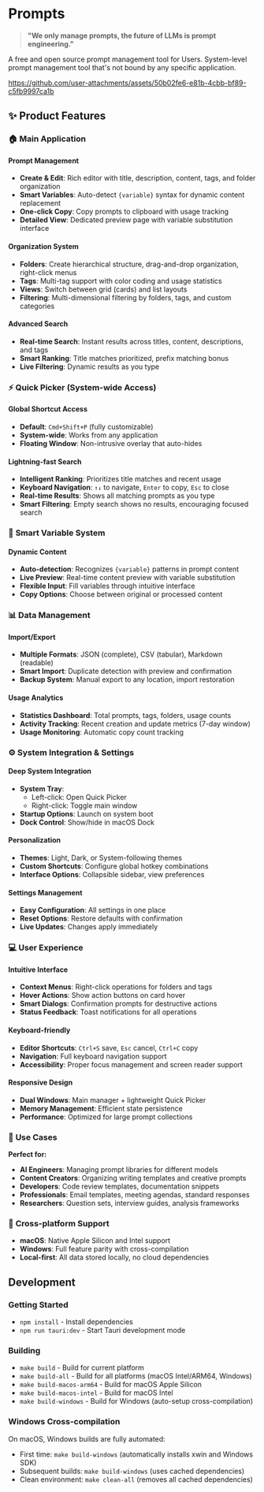 # Prompts

> **"We only manage prompts, the future of LLMs is prompt engineering."**

A free and open source prompt management tool for Users. System-level prompt management tool that's not bound by any specific application.

https://github.com/user-attachments/assets/50b02fe6-e81b-4cbb-bf89-c5fb9997ca1b

## ✨ Product Features

### 🏠 **Main Application**

#### **Prompt Management**

- **Create & Edit**: Rich editor with title, description, content, tags, and folder organization
- **Smart Variables**: Auto-detect `{variable}` syntax for dynamic content replacement
- **One-click Copy**: Copy prompts to clipboard with usage tracking
- **Detailed View**: Dedicated preview page with variable substitution interface

#### **Organization System**

- **Folders**: Create hierarchical structure, drag-and-drop organization, right-click menus
- **Tags**: Multi-tag support with color coding and usage statistics
- **Views**: Switch between grid (cards) and list layouts
- **Filtering**: Multi-dimensional filtering by folders, tags, and custom categories

#### **Advanced Search**

- **Real-time Search**: Instant results across titles, content, descriptions, and tags
- **Smart Ranking**: Title matches prioritized, prefix matching bonus
- **Live Filtering**: Dynamic results as you type

### ⚡ **Quick Picker (System-wide Access)**

#### **Global Shortcut Access**

- **Default**: `Cmd+Shift+P` (fully customizable)
- **System-wide**: Works from any application
- **Floating Window**: Non-intrusive overlay that auto-hides

#### **Lightning-fast Search**

- **Intelligent Ranking**: Prioritizes title matches and recent usage
- **Keyboard Navigation**: `↑↓` to navigate, `Enter` to copy, `Esc` to close
- **Real-time Results**: Shows all matching prompts as you type
- **Smart Filtering**: Empty search shows no results, encouraging focused search

### 🔧 **Smart Variable System**

#### **Dynamic Content**

- **Auto-detection**: Recognizes `{variable}` patterns in prompt content
- **Live Preview**: Real-time content preview with variable substitution
- **Flexible Input**: Fill variables through intuitive interface
- **Copy Options**: Choose between original or processed content

### 📊 **Data Management**

#### **Import/Export**

- **Multiple Formats**: JSON (complete), CSV (tabular), Markdown (readable)
- **Smart Import**: Duplicate detection with preview and confirmation
- **Backup System**: Manual export to any location, import restoration

#### **Usage Analytics**

- **Statistics Dashboard**: Total prompts, tags, folders, usage counts
- **Activity Tracking**: Recent creation and update metrics (7-day window)
- **Usage Monitoring**: Automatic copy count tracking

### ⚙️ **System Integration & Settings**

#### **Deep System Integration**

- **System Tray**:
  - Left-click: Open Quick Picker
  - Right-click: Toggle main window
- **Startup Options**: Launch on system boot
- **Dock Control**: Show/hide in macOS Dock

#### **Personalization**

- **Themes**: Light, Dark, or System-following themes
- **Custom Shortcuts**: Configure global hotkey combinations
- **Interface Options**: Collapsible sidebar, view preferences

#### **Settings Management**

- **Easy Configuration**: All settings in one place
- **Reset Options**: Restore defaults with confirmation
- **Live Updates**: Changes apply immediately

### 💻 **User Experience**

#### **Intuitive Interface**

- **Context Menus**: Right-click operations for folders and tags
- **Hover Actions**: Show action buttons on card hover
- **Smart Dialogs**: Confirmation prompts for destructive actions
- **Status Feedback**: Toast notifications for all operations

#### **Keyboard-friendly**

- **Editor Shortcuts**: `Ctrl+S` save, `Esc` cancel, `Ctrl+C` copy
- **Navigation**: Full keyboard navigation support
- **Accessibility**: Proper focus management and screen reader support

#### **Responsive Design**

- **Dual Windows**: Main manager + lightweight Quick Picker
- **Memory Management**: Efficient state persistence
- **Performance**: Optimized for large prompt collections

### 🎯 **Use Cases**

**Perfect for:**

- **AI Engineers**: Managing prompt libraries for different models
- **Content Creators**: Organizing writing templates and creative prompts
- **Developers**: Code review templates, documentation snippets
- **Professionals**: Email templates, meeting agendas, standard responses
- **Researchers**: Question sets, interview guides, analysis frameworks

### 📱 **Cross-platform Support**

- **macOS**: Native Apple Silicon and Intel support
- **Windows**: Full feature parity with cross-compilation
- **Local-first**: All data stored locally, no cloud dependencies

## Development

### Getting Started

- `npm install` - Install dependencies
- `npm run tauri:dev` - Start Tauri development mode

### Building

- `make build` - Build for current platform
- `make build-all` - Build for all platforms (macOS Intel/ARM64, Windows)
- `make build-macos-arm64` - Build for macOS Apple Silicon
- `make build-macos-intel` - Build for macOS Intel
- `make build-windows` - Build for Windows (auto-setup cross-compilation)

### Windows Cross-compilation

On macOS, Windows builds are fully automated:

- First time: `make build-windows` (automatically installs xwin and Windows SDK)
- Subsequent builds: `make build-windows` (uses cached dependencies)
- Clean environment: `make clean-all` (removes all cached dependencies)
